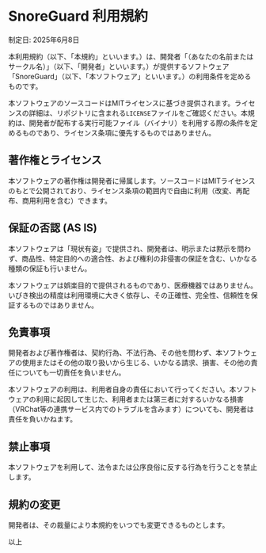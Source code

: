 # SnoreGuard 利用規約

制定日: 2025年6月8日

本利用規約（以下、「本規約」といいます。）は、開発者「（あなたの名前またはサークル名）」（以下、「開発者」といいます。）が提供するソフトウェア「SnoreGuard」（以下、「本ソフトウェア」といいます。）の利用条件を定めるものです。

本ソフトウェアのソースコードはMITライセンスに基づき提供されます。ライセンスの詳細は、リポジトリに含まれる`LICENSE`ファイルをご確認ください。本規約は、開発者が配布する実行可能ファイル（バイナリ）を利用する際の条件を定めるものであり、ライセンス条項に優先するものではありません。

## 著作権とライセンス

本ソフトウェアの著作権は開発者に帰属します。ソースコードはMITライセンスのもとで公開されており、ライセンス条項の範囲内で自由に利用（改変、再配布、商用利用を含む）できます。

## 保証の否認 (AS IS)

本ソフトウェアは「現状有姿」で提供され、開発者は、明示または黙示を問わず、商品性、特定目的への適合性、および権利の非侵害の保証を含む、いかなる種類の保証も行いません。

本ソフトウェアは娯楽目的で提供されるものであり、医療機器ではありません。いびき検出の精度は利用環境に大きく依存し、その正確性、完全性、信頼性を保証するものではありません。

## 免責事項

開発者および著作権者は、契約行為、不法行為、その他を問わず、本ソフトウェアの使用またはその他の取り扱いから生じる、いかなる請求、損害、その他の責任についても一切責任を負いません。

本ソフトウェアの利用は、利用者自身の責任において行ってください。本ソフトウェアの利用に起因して生じた、利用者または第三者に対するいかなる損害（VRChat等の連携サービス内でのトラブルを含みます）についても、開発者は責任を負いかねます。

## 禁止事項

本ソフトウェアを利用して、法令または公序良俗に反する行為を行うことを禁止します。

## 規約の変更

開発者は、その裁量により本規約をいつでも変更できるものとします。

以上